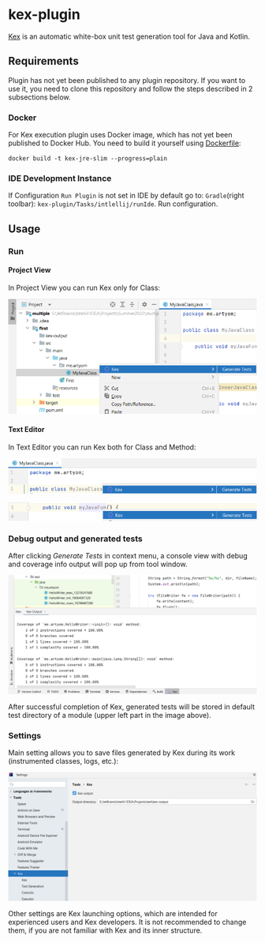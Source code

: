 # kex-plugin

[Kex](https://github.com/vorpal-research/kex) is an automatic white-box unit test generation tool
for Java and Kotlin.

## Requirements

Plugin has not yet been published to any plugin repository. If you want to use it, you need to clone this repository and 
follow the steps described in 2 subsections below.

### Docker

For Kex execution plugin uses Docker image, which has not yet been published to Docker Hub.
You need to build it yourself using [Dockerfile](Dockerfile):

```
docker build -t kex-jre-slim --progress=plain
```

### IDE Development Instance

If Configuration `Run Plugin` is not set in IDE by default go to: `Gradle`(right toolbar): `kex-plugin/Tasks/intlellij/runIde`.
Run configuration.

## Usage

### Run

#### Project View

In Project View you can run Kex only for Class:

![](images/project_view.png)

#### Text Editor

In Text Editor you can run Kex both for Class and Method:

![](images/text_editor_class.png)

![](images/text_editor_fun.png)

### Debug output and generated tests

After clicking *Generate Tests* in context menu, 
a console view with debug and coverage info output will pop up from tool window.

![](images/debug_tests.png)

After successful completion of Kex, generated tests will be stored in default test directory of a module 
(upper left part in the image above).

### Settings

Main setting allows you to save files generated by Kex during its work (instrumented classes, logs, etc.):

![](images/settings.png)

Other settings are Kex launching options, which are intended for experienced users and Kex developers. 
It is not recommended to change them, if you are not familiar with Kex and its inner structure.




